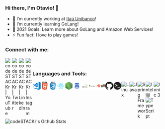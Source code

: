 ### Hi there, I'm Otavio! 👋

- 🔭 I’m currently working at [Itaú Unibanco][itau]!
- 🌱 I’m currently learning GoLang!
- 🥅 2021 Goals: Learn more about GoLang and Amazon Web Services!
- ⚡  Fun fact: I love to play games!

### Connect with me:

[<img align="left" alt="codeSTACKr | YouTube" width="22px" src="https://cdn.jsdelivr.net/npm/simple-icons@v3/icons/youtube.svg" />][youtube]
[<img align="left" alt="codeSTACKr | Twitter" width="22px" src="https://cdn.jsdelivr.net/npm/simple-icons@v3/icons/twitter.svg" />][twitter]
[<img align="left" alt="codeSTACKr | LinkedIn" width="22px" src="https://cdn.jsdelivr.net/npm/simple-icons@v3/icons/linkedin.svg" />][linkedin]
[<img align="left" alt="codeSTACKr | Instagram" width="22px" src="https://cdn.jsdelivr.net/npm/simple-icons@v3/icons/instagram.svg" />][instagram]

<br />

### Languages and Tools:

<img align="left" alt="Visual Studio Code" width="26px" src="https://raw.githubusercontent.com/github/explore/80688e429a7d4ef2fca1e82350fe8e3517d3494d/topics/visual-studio-code/visual-studio-code.png" />
<img align="left" alt="HTML5" width="26px" src="https://raw.githubusercontent.com/github/explore/80688e429a7d4ef2fca1e82350fe8e3517d3494d/topics/html/html.png" />
<img align="left" alt="CSS3" width="26px" src="https://raw.githubusercontent.com/github/explore/80688e429a7d4ef2fca1e82350fe8e3517d3494d/topics/css/css.png" />
<img align="left" alt="React" width="26px" src="https://raw.githubusercontent.com/github/explore/80688e429a7d4ef2fca1e82350fe8e3517d3494d/topics/react/react.png" />
<img align="left" alt="Node.js" width="26px" src="https://raw.githubusercontent.com/github/explore/80688e429a7d4ef2fca1e82350fe8e3517d3494d/topics/nodejs/nodejs.png" />
<img align="left" alt="SQL" width="26px" src="https://raw.githubusercontent.com/github/explore/80688e429a7d4ef2fca1e82350fe8e3517d3494d/topics/sql/sql.png" />
<img align="left" alt="MySQL" width="26px" src="https://raw.githubusercontent.com/github/explore/80688e429a7d4ef2fca1e82350fe8e3517d3494d/topics/mysql/mysql.png" />
<img align="left" alt="MongoDB" width="26px" src="https://raw.githubusercontent.com/github/explore/80688e429a7d4ef2fca1e82350fe8e3517d3494d/topics/mongodb/mongodb.png" />
<img align="left" alt="Git" width="26px" src="https://raw.githubusercontent.com/github/explore/80688e429a7d4ef2fca1e82350fe8e3517d3494d/topics/git/git.png" />
<img align="left" alt="GitHub" width="26px" src="https://raw.githubusercontent.com/github/explore/78df643247d429f6cc873026c0622819ad797942/topics/github/github.png" />
<img align="left" alt="HTML5" width="26px" src="https://raw.githubusercontent.com/github/explore/80688e429a7d4ef2fca1e82350fe8e3517d3494d/topics/terminal/terminal.png" />
<img align="left" alt="Linux" width="26px" src="https://cdn.jsdelivr.net/npm/simple-icons@3.4.0/icons/linux.svg" />
<img align="left" alt="Java" width="26px" src="https://cdn.jsdelivr.net/npm/simple-icons@3.4.0/icons/java.svg" />
<img align="left" alt="Spring Framework" width="26px" src="https://cdn.jsdelivr.net/npm/simple-icons@3.4.0/icons/spring.svg" />
<img align="left" alt="Intelliji" width="26px" src="https://cdn.jsdelivr.net/npm/simple-icons@3.4.0/icons/intellijidea.svg" />
<img align="left" alt="Ionic 3" width="26px" src="https://cdn.jsdelivr.net/npm/simple-icons@3.4.0/icons/ionic.svg" />
<img align="left" alt="TypeScript" width="26px" src="https://cdn.jsdelivr.net/npm/simple-icons@3.4.0/icons/typescript.svg" />

<br />
<br />


---

<img align="left" alt="codeSTACKr's Github Stats" src="https://github-readme-stats.codestackr.vercel.app/api?username=HunnTeRUS&show_icons=true&hide_border=true" />

[twitter]: https://twitter.com/OtavioCelestin1
[youtube]: https://www.youtube.com/channel/UC9Xw6TCEu7ue2Dz8th0dGUg?view_as=subscriber
[instagram]: https://www.instagram.com/otavio_sntos/?hl=pt-br
[linkedin]: https://www.linkedin.com/in/ot%C3%A1vio-celestino-dos-santos-20059b164/
[itau]: https://www.itau.com.br/
